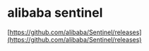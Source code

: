 # alibaba sentinel

[https://github.com/alibaba/Sentinel/releases](https://github.com/alibaba/Sentinel/releases)

